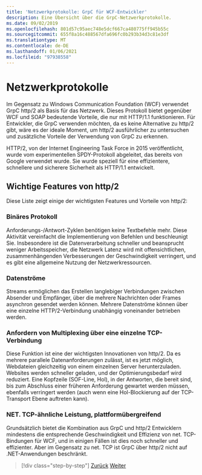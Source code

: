 ```yaml
---
title: 'Netzwerkprotokolle: GrpC für WCF-Entwickler'
description: Eine Übersicht über die GrpC-Netzwerkprotokolle.
ms.date: 09/02/2019
ms.openlocfilehash: 801d57c95aec748e5dcf667ca480775ff945b55c
ms.sourcegitcommit: 655f8a16c488567dfa696fc0b293b34d3c81e3df
ms.translationtype: MT
ms.contentlocale: de-DE
ms.lasthandoff: 01/06/2021
ms.locfileid: "97938558"
---
```

# <a name="network-protocols"></a>Netzwerkprotokolle

Im Gegensatz zu Windows Communication Foundation (WCF) verwendet GrpC http/2 als Basis für das Netzwerk. Dieses Protokoll bietet gegenüber WCF und SOAP bedeutende Vorteile, die nur mit HTTP/1.1 funktionieren. Für Entwickler, die GrpC verwenden möchten, da es keine Alternative zu http/2 gibt, wäre es der ideale Moment, um http/2 ausführlicher zu untersuchen und zusätzliche Vorteile der Verwendung von GrpC zu erkennen.

HTTP/2, von der Internet Engineering Task Force in 2015 veröffentlicht, wurde vom experimentellen SPDY-Protokoll abgeleitet, das bereits von Google verwendet wurde. Sie wurde speziell für eine effizientere, schnellere und sicherere Sicherheit als HTTP/1.1 entwickelt.

## <a name="key-features-of-http2"></a>Wichtige Features von http/2

Diese Liste zeigt einige der wichtigsten Features und Vorteile von http/2:

### <a name="binary-protocol"></a>Binäres Protokoll

Anforderungs-/Antwort-Zyklen benötigen keine Textbefehle mehr. Diese Aktivität vereinfacht die Implementierung von Befehlen und beschleunigt Sie. Insbesondere ist die Datenverarbeitung schneller und beansprucht weniger Arbeitsspeicher, die Netzwerk Latenz wird mit offensichtlichen, zusammenhängenden Verbesserungen der Geschwindigkeit verringert, und es gibt eine allgemeine Nutzung der Netzwerkressourcen.

### <a name="streams"></a>Datenströme

Streams ermöglichen das Erstellen langlebiger Verbindungen zwischen Absender und Empfänger, über die mehrere Nachrichten oder Frames asynchron gesendet werden können. Mehrere Datenströme können über eine einzelne HTTP/2-Verbindung unabhängig voneinander betrieben werden.

### <a name="request-multiplexing-over-a-single-tcp-connection"></a>Anfordern von Multiplexing über eine einzelne TCP-Verbindung

Diese Funktion ist eine der wichtigsten Innovationen von http/2. Da es mehrere parallele Datenanforderungen zulässt, ist es jetzt möglich, Webdateien gleichzeitig von einem einzelnen Server herunterzuladen. Websites werden schneller geladen, und der Optimierungsbedarf wird reduziert. Eine Kopfzeile (SOF-Line, Hol), in der Antworten, die bereit sind, bis zum Abschluss einer früheren Anforderung gewartet werden müssen, ebenfalls verringert werden (auch wenn eine Hol-Blockierung auf der TCP-Transport Ebene auftreten kann).

### <a name="nettcp-like-performance-cross-platform"></a>NET. TCP-ähnliche Leistung, plattformübergreifend

Grundsätzlich bietet die Kombination aus GrpC und http/2 Entwicklern mindestens die entsprechende Geschwindigkeit und Effizienz von net. TCP-Bindungen für WCF, und in einigen Fällen ist dies noch schneller und effizienter. Aber im Gegensatz zu net. TCP ist GrpC über http/2 nicht auf .NET-Anwendungen beschränkt.

>[!div class="step-by-step"]
>[Zurück](interface-definition-language.md)
>[Weiter](why-grpc.md)

